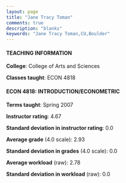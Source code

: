 ```yaml
---
layout: page
title: "Jane Tracy Toman" 
comments: true
description: "blanks"
keywords: "Jane Tracy Toman,CU,Boulder"
---
```

<head>
<script src="https://ajax.googleapis.com/ajax/libs/jquery/2.1.3/jquery.min.js"></script>
<script src="https://dl.dropboxusercontent.com/s/pc42nxpaw1ea4o9/highcharts.js?dl=0"></script>
<!-- <script src="../assets/js/highcharts.js"></script> -->
<style type="text/css">@font-face {
	font-family: "Bebas Neue";
	src: url(https://www.filehosting.org/file/details/544349/BebasNeue Regular.otf) format("opentype");
	}
	h1.Bebas { 
		font-family: "Bebas Neue", Verdana, Tahoma;
	}
</style>
</head>
	   
#### TEACHING INFORMATION

**College**: College of Arts and Sciences

**Classes taught**: ECON 4818

#### ECON 4818: INTRODUCTION/ECONOMETRIC

**Terms taught**: Spring 2007

**Instructor rating**: 4.67

**Standard deviation in instructor rating**: 0.0

**Average grade** (4.0 scale): 2.93

**Standard deviation in grades** (4.0 scale): 0.0

**Average workload** (raw): 2.78

**Standard deviation in workload** (raw): 0.0

